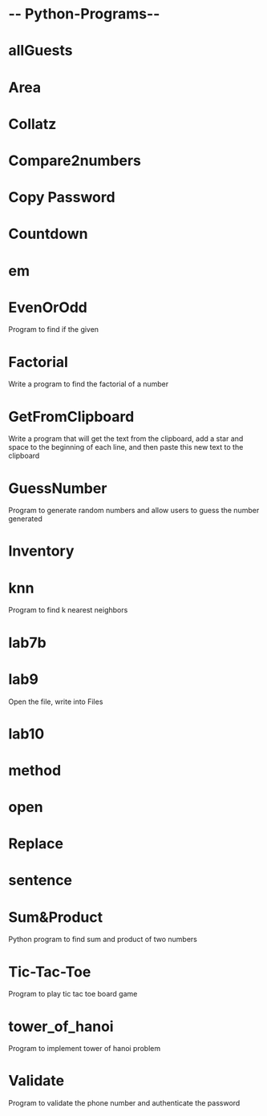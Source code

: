 ﻿# -- Python-Programs--
# allGuests


# Area



# Collatz



# Compare2numbers



# Copy Password


# Countdown


# em


# EvenOrOdd
Program to find if the given 

# Factorial

Write a program to find the factorial of a number

# GetFromClipboard

Write a program that will get the text from the clipboard, add a star and space to the beginning of each line, and then paste this new text to the clipboard


# GuessNumber
Program to generate random numbers and allow users to guess the number generated



# Inventory


# knn
Program to find k nearest neighbors


# lab7b

# lab9
Open the file, write into Files

# lab10


# method

# open 

# Replace

# sentence

# Sum&Product

Python program to find sum and product of two numbers

# Tic-Tac-Toe

Program to play tic tac toe board game


# tower_of_hanoi

Program to implement tower of hanoi problem

# Validate

Program to validate the phone number and authenticate the password



